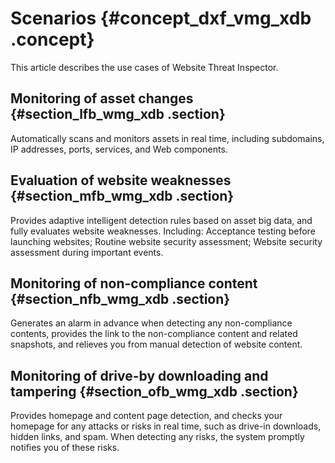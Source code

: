 # Scenarios {#concept_dxf_vmg_xdb .concept}

This article describes the use cases of Website Threat Inspector.

## Monitoring of asset changes {#section_lfb_wmg_xdb .section}

Automatically scans and monitors assets in real time, including subdomains, IP addresses, ports, services, and Web components.

## Evaluation of website weaknesses {#section_mfb_wmg_xdb .section}

Provides adaptive intelligent detection rules based on asset big data, and fully evaluates website weaknesses. Including: Acceptance testing before launching websites; Routine website security assessment; Website security assessment during important events.

## Monitoring of non-compliance content {#section_nfb_wmg_xdb .section}

Generates an alarm in advance when detecting any non-compliance contents, provides the link to the non-compliance content and related snapshots, and relieves you from manual detection of website content.

## Monitoring of drive-by downloading and tampering {#section_ofb_wmg_xdb .section}

Provides homepage and content page detection, and checks your homepage for any attacks or risks in real time, such as drive-in downloads, hidden links, and spam. When detecting any risks, the system promptly notifies you of these risks.

